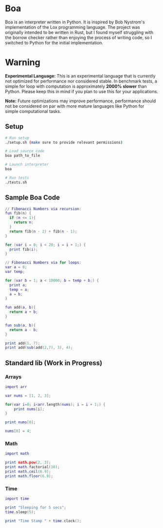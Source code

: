 # Boa

Boa is an interpreter written in Python. It is inspired by Bob Nystrom's implementation of the Lox programming language. The project was originally intended to be written in Rust, but I found myself struggling with the borrow checker rather than enjoying the process of writing code, so I switched to Python for the initial implementation.

# Warning

**Experimental Language:** This is an experimental language that is currently not optimized for performance nor considered stable. In benchmark tests, a simple for loop with computation is approximately **2000% slower** than Python. Please keep this in mind if you plan to use this for your applications.


**Note:** Future optimizations may improve performance, performance should
not be considered on par with more mature languages like Python for simple computational
tasks. 

## Setup


```bash
# Run setup
./setup.sh (make sure to provide relevant permissions)

# Load source code
boa path_to_file

# Launch interpreter
boa

# Run tests
./tests.sh
```

## Sample Boa Code

```lua
// Fibonacci Numbers via recursion:
fun fib(n) {
  if (n <= 1){
    return n;
  }
  return fib(n - 2) + fib(n - 1);
}

for (var i = 0; i < 20; i = i + 1;) {
  print fib(i);
}

// Fibonacci Numbers via for loops:
var a = 0;
var temp;

for (var b = 1; a < 10000; b = temp + b;) {
  print a;
  temp = a;
  a = b;
}

fun add(a, b){
  return a + b;
}

fun sub(a, b){
  return a - b;
}

print add(1, 7);
print add(sub(add(2,7), 3), 4);

```

## Standard lib (Work in Progress)

### Arrays
```lua
import arr

var nums = [1, 2, 3];

for(var i=0; i<arr.length(nums); i = i + 1;) {
    print nums[i];
}

print nums[0];

nums[0] = 4;

```

### Math
```lua
import math

print math.pow(2, 3);
print math.factorial(10);
print math.ceil(6.9);
print math.floor(6.9);

```
### Time
```lua
import time

print "Sleeping for 5 secs";
time.sleep(5);

print "Time Stamp " + time.clock();

```
